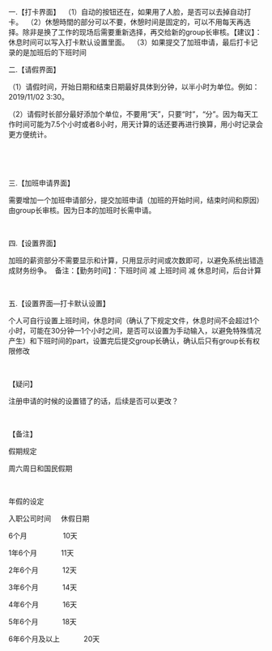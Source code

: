 一.【打卡界面】 
（1）自动的按钮还在，如果用了人脸，是否可以去掉自动打卡。 
（2）休憩時間的部分可以不要，休憩时间是固定的，可以不用每天再选择。除非是换了工作的现场后需要重新选择，再交给新的group长审核。【建议】：休息时间可以写入打卡默认设置里面。 
（3）如果提交了加班申请，最后打卡记录的是加班后的下班时间 

二.【请假界面】 

（1）请假时间，开始日期和结束日期最好具体到分钟，以半小时为单位。例如：2019/11/02 3:30。 

（2）请假时长部分最好添加个单位，不要用“天”，只要“时”，“分”。因为每天工作时间可能为7.5个小时或者8小时，用天计算的话还要再进行换算，用小时记录会更方便统计。 

 

 

三.【加班申请界面】 

需要增加一个加班申请部分，提交加班申请（加班的开始时间，结束时间和原因）由group长审核。因为日本的加班时长需申请。 

 

四.【设置界面】 

加班的薪资部分不需要显示和计算，只用显示时间或次数即可，以避免系统出错造成财务纷争。  备注：【勤务时间】：下班时间 减 上班时间 减 休息时间，后台计算 

 

五.【设置界面—打卡默认设置】 

个人可自行设置上班时间，休息时间（确认了下规定文件，休息时间不会超过1个小时，可能在30分钟—1个小时之间，是否可以设置为手动输入，以避免特殊情况产生）和下班时间的part，设置完后提交group长确认，确认后只有group长有权限修改 

 

【疑问】 

注册申请的时候的设置错了的话，后续是否可以更改？ 

 

【备注】 

假期规定 

周六周日和国民假期 

 

年假的设定 

入职公司时间     休假日期 

6个月                  10天 

1年6个月            11天 

2年6个月            12天 

3年6个月            14天 

4年6个月            16天 

5年6个月            18天 

6年6个月及以上            20天 